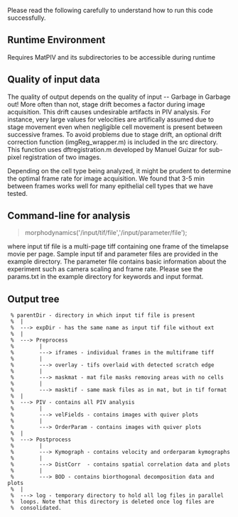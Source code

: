 Please read the following carefully to understand how to run this code successfully.

## Runtime Environment

Requires MatPIV and its subdirectories to be accessible during runtime 

## Quality of input data

The quality of output depends on the quality of input -- Garbage in Garbage out! More often than not, stage drift becomes a factor during image acquisition. This drift causes undesirable artifacts in PIV analysis. For instance, very large values for velocities are artifically assumed due to stage movement even when negligible cell movement is present between successive frames. To avoid problems due to stage drift, an optional drift correction function (imgReg_wrapper.m) is included in the src directory. This function uses dftregistration.m developed by Manuel Guizar for sub-pixel registration of two images.

Depending on the cell type being analyzed, it might be prudent to determine the optimal frame rate for image acquisition. We found that 3-5 min between frames works well for many epithelial cell types that we have tested.

## Command-line for analysis

> morphodynamics('/input/tif/file','/input/parameter/file');

where input tif file is a multi-page tiff containing one frame of the timelapse movie per page. Sample input tif and parameter files are provided in the example directory. The parameter file contains basic information about the experiment such as camera scaling and frame rate. Please see the params.txt in the example directory for keywords and input format.

## Output tree

```
 % parentDir - directory in which input tif file is present
 %  |
 %  ---> expDir - has the same name as input tif file without ext
 %  |
 %  ---> Preprocess
 %        |
 %        ---> iframes - individual frames in the multiframe tiff
 %        |
 %        ---> overlay - tifs overlaid with detected scratch edge
 %        |
 %        ---> maskmat - mat file masks removing areas with no cells
 %        |
 %        ---> masktif - same mask files as in mat, but in tif format
 %  |
 %  ---> PIV - contains all PIV analysis
 %        |
 %        ---> velFields - contains images with quiver plots
 %        |
 %        ---> OrderParam - contains images with quiver plots
 %  |
 %  ---> Postprocess
 %        |
 %        ---> Kymograph - contains velocity and orderparam kymographs
 %        |
 %        ---> DistCorr  - contains spatial correlation data and plots
 %        |
 %        ---> BOD - contains biorthogonal decomposition data and plots
 %  |
 %  ---> log - temporary directory to hold all log files in parallel
 %  loops. Note that this directory is deleted once log files are
 %  consolidated.
 ```
    
